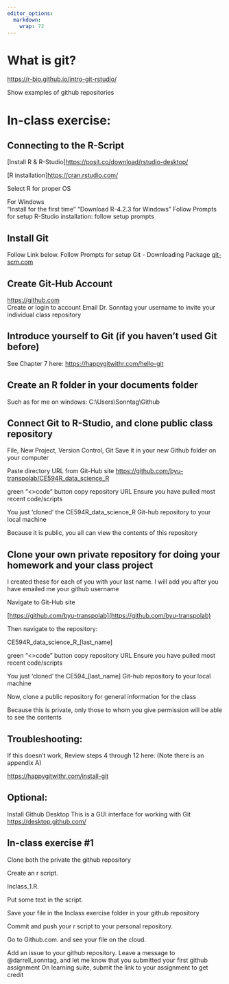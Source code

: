 ```yaml
---
editor_options: 
  markdown: 
    wrap: 72
---
```


# What is git?

<https://r-bio.github.io/intro-git-rstudio/>

Show examples of github repositories

# In-class exercise:

## Connecting to the R-Script

[Install R & R-Studio]<https://posit.co/download/rstudio-desktop/>

[R installation]<https://cran.rstudio.com/>

Select R for proper OS

For Windows\
“Install for the first time” “Download R-4.2.3 for Windows” Follow
Prompts for setup R-Studio installation: follow setup prompts

## Install Git

Follow Link below. Follow Prompts for setup Git - Downloading Package
[git-scm.com](https://git-scm.com/)

## Create Git-Hub Account

<https://github.com>\
Create or login to account Email Dr. Sonntag your username to invite
your individual class repository

## Introduce yourself to Git (if you haven’t used Git before)

See Chapter 7 here: <https://happygitwithr.com/hello-git>

## Create an R folder in your documents folder

Such as for me on windows: C:\Users\Sonntag\Github

## Connect Git to R-Studio, and clone public class repository


File, New Project, Version Control, Git
    Save it in your new Github folder on your computer

Paste directory URL from Git-Hub site 
<https://github.com/byu-transpolab/CE594R_data_science_R>

green “\<\>code” button copy repository URL Ensure you have pulled most
recent code/scripts

You just ‘cloned’ the CE594R_data_science_R Git-hub repository to your
local machine

Because it is public, you all can view the contents of this repository

## Clone your own private repository for doing your homework and your class project

I created these for each of you with your last name. I will add you after you have emailed me your github username


Navigate to Git-Hub site

[https://github.com/byu-transpolab](https://github.com/byu-transpolab)

Then navigate to the repository:

CE594R_data_science_R_[last_name]

green “\<\>code” button copy repository URL Ensure you have pulled most
recent code/scripts

        
You just ‘cloned’ the CE594_[last_name] Git-hub repository to your local machine

Now, clone a public repository for general information for the class

Because this is private, only those to whom you give permission will be
able to see the contents

## Troubleshooting:

If this doesn’t work, Review steps 4 through 12 here: (Note there is an
appendix A)

https://happygitwithr.com/install-git

## Optional:

Install Github Desktop This is a GUI interface for working with Git
<https://desktop.github.com/>

## In-class exercise #1

Clone both the private the github repository

Create an r script.

Inclass_1.R.

Put some text in the script.

Save your file in the Inclass exercise folder in your github repository

Commit and push your r script to your personal repository.

Go to Github.com. and see your file on the cloud.

Add an issue to your github repository. Leave a message to
@darrell_sonntag, and let me know that you submitted your first github
assignment On learning suite, submit the link to your assignment to get
credit
